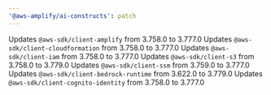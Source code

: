 ```yaml
---
'@aws-amplify/ai-constructs': patch
---
```


Updates `@aws-sdk/client-amplify` from 3.758.0 to 3.777.0
Updates `@aws-sdk/client-cloudformation` from 3.758.0 to 3.777.0
Updates `@aws-sdk/client-iam` from 3.758.0 to 3.777.0
Updates `@aws-sdk/client-s3` from 3.758.0 to 3.779.0
Updates `@aws-sdk/client-ssm` from 3.759.0 to 3.777.0
Updates `@aws-sdk/client-bedrock-runtime` from 3.622.0 to 3.779.0
Updates `@aws-sdk/client-cognito-identity` from 3.758.0 to 3.777.0
